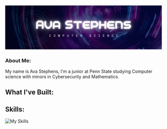![](https://github.com/avaestephens/avaestephens/blob/main/GitHubBanner.png)
### About Me:
My name is Ava Stephens, I'm a junior at Penn State studying Computer science with minors in Cybersecurity and Mathematics.

## What I've Built:


## Skills:
![My Skills](https://skillicons.dev/icons?i=js,py,react,nodejs,java,html,flutter,css,c,github,bash,flask,verilog,MIPS)
